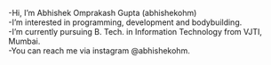 -Hi, I’m Abhishek Omprakash Gupta (abhishekohm) <br>
-I’m interested in programming, development and bodybuilding. <br>
-I’m currently pursuing B. Tech. in Information Technology from VJTI, Mumbai.<br>
-You can reach me via instagram @abhishekohm. <br>

<!---
Abhishekohm/Abhishekohm is a ✨ special ✨ repository because its `README.md` (this file) appears on your GitHub profile.
You can click the Preview link to take a look at your changes.
--->
